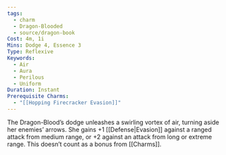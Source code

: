 ```yaml
---
tags:
  - charm
  - Dragon-Blooded
  - source/dragon-book
Cost: 4m, 1i
Mins: Dodge 4, Essence 3
Type: Reflexive
Keywords:
  - Air
  - Aura
  - Perilous
  - Uniform
Duration: Instant
Prerequisite Charms:
  - "[[Hopping Firecracker Evasion]]"
---
```

The Dragon-Blood’s dodge unleashes a swirling vortex of air, turning aside her enemies’ arrows. She gains +1 [[Defense|Evasion]] against a ranged attack from medium range, or +2 against an attack from long or extreme range. This doesn’t count as a bonus from [[Charms]].